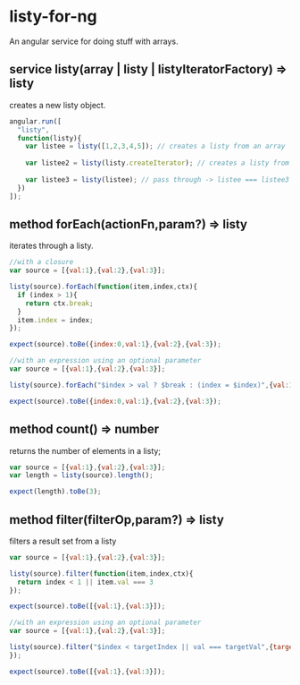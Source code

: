 listy-for-ng
============

An angular service for doing stuff with arrays.

service listy(array | listy | listyIteratorFactory) => listy
--------
creates a new listy object.

```javascript
angular.run([
  "listy",
  function(listy){
    var listee = listy([1,2,3,4,5]); // creates a listy from an array
    
    var listee2 = listy(listy.createIterator); // creates a listy from
    
    var listee3 = listy(listee); // pass through -> listee === listee3
  })
]);
```

method forEach(actionFn,param?) => listy
--------
iterates through a listy.

```javascript
//with a closure
var source = [{val:1},{val:2},{val:3}];

listy(source).forEach(function(item,index,ctx){
  if (index > 1){
    return ctx.break;
  }
  item.index = index;
});

expect(source).toBe({index:0,val:1},{val:2},{val:3});

//with an expression using an optional parameter
var source = [{val:1},{val:2},{val:3}];

listy(source).forEach("$index > val ? $break : (index = $index)",{val:1});

expect(source).toBe({index:0,val:1},{val:2},{val:3});
```

method count() => number
--------
returns the number of elements in a listy;

```javascript
var source = [{val:1},{val:2},{val:3}];
var length = listy(source).length();

expect(length).toBe(3);
```

method filter(filterOp,param?) => listy
--------
filters a result set from a listy

```javascript
var source = [{val:1},{val:2},{val:3}];

listy(source).filter(function(item,index,ctx){
  return index < 1 || item.val === 3
});

expect(source).toBe([{val:1},{val:3}]);

//with an expression using an optional parameter
var source = [{val:1},{val:2},{val:3}];

listy(source).filter("$index < targetIndex || val === targetVal",{targetIndex:1,targetVal:3});
});

expect(source).toBe([{val:1},{val:3}]);
```




